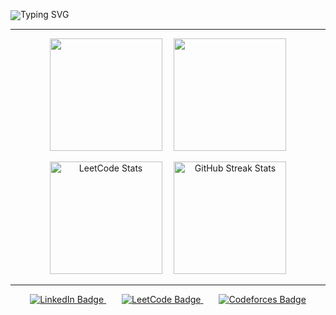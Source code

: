 <p align="left" style="line-height: 1; margin: 0; padding: 0;">
  <img src="https://readme-typing-svg.demolab.com?font=Fira+Code&weight=500&size=22&duration=2200&pause=1000&color=4AA9F1&width=800&lines=Hi%2C+I'm+Evan%2C+a+CS+student+at+UNC+Chapel+Hill!" alt="Typing SVG" />
</p>

---

<p align="center">
  <a style="margin-right: 15px;">
    <img height="180em" src="https://github-readme-stats.vercel.app/api?username=evanap003300&show_icons=true&count_private=true&hide_border=true&theme=radical"/>
  </a>
    <img height="180em" src="https://github-readme-stats.vercel.app/api/top-langs/?username=evanap003300&layout=compact&langs_count=8&hide_border=true&theme=radical"/>
</p>

<p align="center">
  <a style="margin-right: 15px;">
    <img height="180em" src="https://leetcard.jacoblin.cool/evanap0330?theme=dark" alt="LeetCode Stats"/>
  </a>
    <img height="180em" src="https://github-readme-streak-stats.herokuapp.com/?user=evanap003300&theme=radical&hide_border=true" alt="GitHub Streak Stats"/>
</p>

---

<p align="center">
  <a href="https://www.linkedin.com/in/evan-phillips111" style="margin-right: 25px;">
    <img src="https://img.shields.io/badge/LinkedIn-Evan%20Phillips-blue?logo=linkedin&style=for-the-badge" alt="LinkedIn Badge"/>
  </a>
  <a href="https://leetcode.com/evanap0330" style="margin-right: 25px;">
    <img src="https://img.shields.io/badge/LeetCode-evanap0330-blue?logo=leetcode&style=for-the-badge" alt="LeetCode Badge"/>
  </a>
  <a href="https://codeforces.com/profile/evanap0330">
    <img src="https://img.shields.io/badge/Codeforces-evanap0330-blue?logo=codeforces&style=for-the-badge" alt="Codeforces Badge"/>
  </a>
</p>
